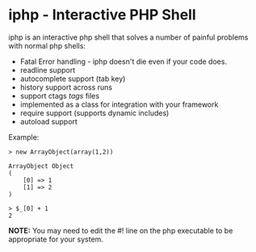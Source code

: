 iphp - Interactive PHP Shell
============================
iphp is an interactive php shell that solves a number of painful problems with normal php shells:

* Fatal Error handling - iphp doesn't die even if your code does.
* readline support
* autocomplete support (tab key)
* history support across runs
* support ctags *tags* files
* implemented as a class for integration with your framework
* require support (supports dynamic includes)
* autoload support

Example:

    > new ArrayObject(array(1,2))
    
    ArrayObject Object
    (
        [0] => 1
        [1] => 2
    )
    
    > $_[0] + 1
    2

**NOTE:** You may need to edit the #! line on the php executable to be appropriate for your system.
